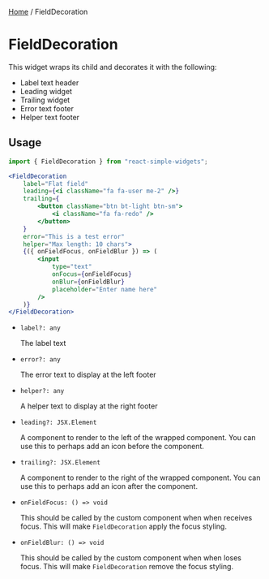 [Home](../../../README.md) / FieldDecoration

# FieldDecoration

This widget wraps its child and decorates it with the following:

- Label text header
- Leading widget
- Trailing widget
- Error text footer
- Helper text footer

## Usage

```jsx
import { FieldDecoration } from "react-simple-widgets";

<FieldDecoration
    label="Flat field"
    leading={<i className="fa fa-user me-2" />}
    trailing={
        <button className="btn bt-light btn-sm">
            <i className="fa fa-redo" />
        </button>
    }
    error="This is a test error"
    helper="Max length: 10 chars">
    {({ onFieldFocus, onFieldBlur }) => (
        <input
            type="text"
            onFocus={onFieldFocus}
            onBlur={onFieldBlur}
            placeholder="Enter name here"
		/>
    )}
</FieldDecoration>
```

-   `label?: any`

    The label text

- `error?: any`

  The error text to display at the left footer

-   `helper?: any`

    A helper text to display at the right footer

-   `leading?: JSX.Element`

    A component to render to the left of the wrapped component. You can use this to perhaps add an icon before the component.
    
-   `trailing?: JSX.Element`

    A component to render to the right of the wrapped component. You can use this to perhaps add an icon after the component.
    
-   `onFieldFocus: () => void`

    This should be called by the custom component when when receives focus. This will make `FieldDecoration` apply the focus styling.
    
-   `onFieldBlur: () => void`

    This should be called by the custom component when when loses focus. This will make `FieldDecoration` remove the focus styling.
